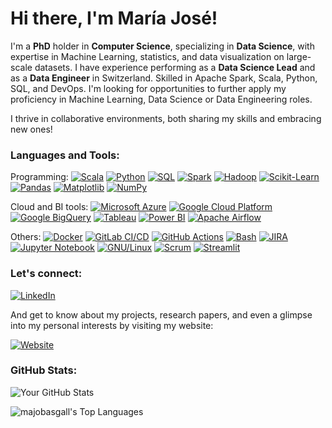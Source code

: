 # Hi there, I'm María José!

I'm a **PhD** holder in **Computer Science**, specializing in **Data Science**, with expertise in Machine Learning, statistics, and data visualization on large-scale datasets. I have experience performing as a **Data Science Lead** and as a **Data Engineer** in Switzerland. Skilled in Apache Spark, Scala, Python, SQL, and DevOps. I'm looking for opportunities to further apply my proficiency in Machine Learning, Data Science or Data Engineering roles.

I thrive in collaborative environments, both sharing my skills and embracing new ones!

### Languages and Tools:
Programming:
[![Scala](https://img.shields.io/badge/-Scala-red?logo=scala)](https://www.scala-lang.org/)
[![Python](https://img.shields.io/badge/-Python-blue?logo=python)](https://www.python.org/)
[![SQL](https://img.shields.io/badge/-SQL-4479A1?logo=sql)](https://www.w3schools.com/sql/)
[![Spark](https://img.shields.io/badge/-Spark-yellow?logo=apache-spark)](https://spark.apache.org/)
[![Hadoop](https://img.shields.io/badge/-Hadoop-FF7300?logo=apache-hadoop)](https://hadoop.apache.org/)
[![Scikit-Learn](https://img.shields.io/badge/-Scikit_Learn-F7931E?logo=scikit-learn)](https://scikit-learn.org/)
[![Pandas](https://img.shields.io/badge/-Pandas-150458?logo=pandas)](https://pandas.pydata.org/)
[![Matplotlib](https://img.shields.io/badge/-Matplotlib-11557C?logo=python)](https://matplotlib.org/)
[![NumPy](https://img.shields.io/badge/-NumPy-013243?logo=numpy)](https://numpy.org/)

Cloud and BI tools:
[![Microsoft Azure](https://img.shields.io/badge/-Microsoft%20Azure-blue?logo=microsoft-azure)](https://azure.microsoft.com/)
[![Google Cloud Platform](https://img.shields.io/badge/-Google%20Cloud%20Platform-4285F4?logo=google-cloud)](https://cloud.google.com/)
[![Google BigQuery](https://img.shields.io/badge/-Google%20BigQuery-4285F4?logo=google-cloud)](https://cloud.google.com/bigquery/)
[![Tableau](https://img.shields.io/badge/-Tableau-E97627?logo=tableau)](https://www.tableau.com/)
[![Power BI](https://img.shields.io/badge/-Power%20BI-F2C811?logo=powerbi)](https://powerbi.microsoft.com/)
[![Apache Airflow](https://img.shields.io/badge/-Airflow-017CEE?logo=apache-airflow)](https://airflow.apache.org/)

Others:
[![Docker](https://img.shields.io/badge/-Docker-blue?logo=docker)](https://www.docker.com/)
[![GitLab CI/CD](https://img.shields.io/badge/-GitLab%20CI%2FCD-orange?logo=gitlab)](https://about.gitlab.com/stages-devops-lifecycle/continuous-integration/)
[![GitHub Actions](https://img.shields.io/badge/-GitHub%20Actions-2088FF?logo=github-actions)](https://github.com/features/actions)
[![Bash](https://img.shields.io/badge/-Bash-4EAA25?logo=gnu-bash)](https://www.gnu.org/software/bash/)
[![JIRA](https://img.shields.io/badge/-JIRA-0052CC?logo=jira)](https://www.atlassian.com/software/jira)
[![Jupyter Notebook](https://img.shields.io/badge/-Jupyter-FFFFFF?logo=jupyter)](https://jupyter.org/)
[![GNU/Linux](https://img.shields.io/badge/-GNU%2FLinux-black?logo=linux)](https://www.gnu.org/gnu/linux-and-gnu.en.html)
[![Scrum](https://img.shields.io/badge/-Scrum-0093DD?logo=scrum)](https://www.scrum.org/)
[![Streamlit](https://img.shields.io/badge/-Streamlit-FF4B4B?logo=streamlit)](https://streamlit.io/)


### Let's connect:

[![LinkedIn](https://img.shields.io/badge/LinkedIn-mjbasgall-blue)](https://www.linkedin.com/in/mjbasgall/)

And get to know about my projects, research papers, and even a glimpse into my personal interests by visiting my website:

[![Website](https://img.shields.io/badge/Website-majobasgall.github.io/-green)](https://majobasgall.github.io/)

### GitHub Stats:
![Your GitHub Stats](https://github-readme-stats.vercel.app/api?username=majobasgall&show_icons=true&theme=radical)

![majobasgall's Top Languages](https://github-readme-stats.vercel.app/api/top-langs/?username=majobasgall&theme=tokyonight&show_icons=true&hide_border=false&layout=compact)
